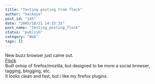 ```yaml
---
title: "Testing posting from flock"
author: "halkeye"
post_id: "145"
date: "2005/10/21 14:33:35"
post_name: "testing_posting_flock"
status: "publish"
category: "Web"
tags: []
---
```


New buzz browser just came out.  
[Flock](https://www.flock.com/)  
Built ontop of firefox/mozilla, but designed to be more a social browser, tagging, blogging, etc.  
It looks clean and fast, but i like my firefox plugins.

